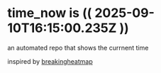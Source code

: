 # time_now is (( 2025-09-10T16:15:00.235Z ))

an automated repo that shows the currnent time

inspired by [breakingheatmap](https://github.com/breakingheatmap/breakingheatmap)